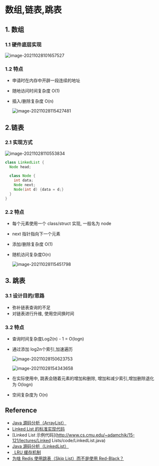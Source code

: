 # 数组,链表,跳表

## 1. 数组

### 1.1 硬件底层实现

![image-20211028101657527](http://keepcoding.oss-cn-beijing.aliyuncs.com/uPic/image-20211028101657527.png)

### 1.2 特点

+ 申请时在内存中开辟一段连续的地址

+ 随地访问时间复杂度 O(1)

+ 插入/删除复杂度 O(n)

  ![image-20211028115427481](http://keepcoding.oss-cn-beijing.aliyuncs.com/uPic/image-20211028115427481.png)

## 2.链表

### 2.1 实现方式

![image-20211028110553834](http://keepcoding.oss-cn-beijing.aliyuncs.com/uPic/image-20211028110553834.png)

```java
class LinkedList {
  Node head;
  
  class Node {
    int data;
    Node next;
    Node(int d) {data = d;}
  }
}
```



### 2.2 特点

+ 每个元素使用一个 class/struct 实现, 一般名为 node

+ next 指针指向下一个元素

+ 添加/删除复杂度 O(1)

+ 随机访问复杂度O(n)

  ![image-20211028115451798](http://keepcoding.oss-cn-beijing.aliyuncs.com/uPic/image-20211028115451798.png)

## 3. 跳表

### 3.1 设计目的/思路

+ 弥补链表查询的不足
+ 对链表进行升维, 使用空间换时间

### 3.2 特点

+ 查询时间复杂度Log2(n) - 1 = O(logn)

+ 通过添加 log2n个索引,加速遍历

  ![image-20211028150623753](http://keepcoding.oss-cn-beijing.aliyuncs.com/uPic/image-20211028150623753.png)

  ![image-20211028154343658](http://keepcoding.oss-cn-beijing.aliyuncs.com/uPic/image-20211028154343658.png)

+ 在实际使用中, 跳表会随着元素的增加和删除, 增加和减少索引,增加删除退化为 O(logn)
+ 空间复杂度为 O(n)

## Reference

+ [Java 源码分析（ArrayList）](http://developer.classpath.org/doc/java/util/ArrayList-source.html)
+ [Linked List 的标准实现代码](http://www.geeksforgeeks.org/implementing-a-linked-list-in-java-using-class/)
+ [Linked List 示例代码](http://www.cs.cmu.edu/~adamchik/15-121/lectures/Linked Lists/code/LinkedList.java)
+ [Java 源码分析（LinkedList）](http://developer.classpath.org/doc/java/util/LinkedList-source.html)
+ [ LRU 缓存机制](http://leetcode-cn.com/problems/lru-cache)
+ [为啥 Redis 使用跳表（Skip List）而不是使用 Red-Black？](http://www.zhihu.com/question/20202931)

